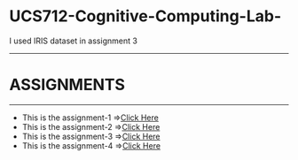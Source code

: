 # UCS712-Cognitive-Computing-Lab-
I used IRIS dataset in assignment 3

---
# ASSIGNMENTS
---
- This is the assignment-1 =>[Click Here](Assignment-1.pdf)
- This is the assignment-2 =>[Click Here](Assignment-2.pdf)
- This is the assignment-3 =>[Click Here](Assignment-3.pdf)
- This is the assignment-4 =>[Click Here](Assignment-4.pdf)
